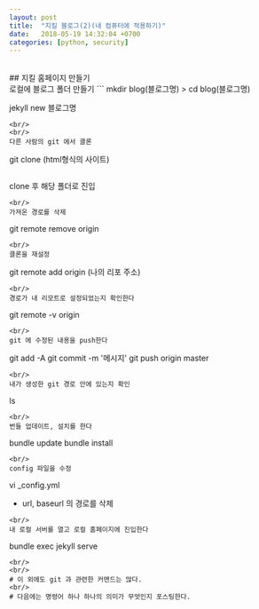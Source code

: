 ```yaml
---
layout: post
title:  "지킬 블로그(2)(내 컴퓨터에 적용하기)"
date:   2018-05-19 14:32:04 +0700
categories: [python, security]
---
```

<br/>
## 지킬 홈페이지 만들기
<br/>
로컬에 블로그 폴더 만들기
```
mkdir blog(블로그명)
> cd blog(블로그명)

jekyll new 블로그명
```
<br/>
<br/>
다른 사람의 git 에서 클론
```
git clone (html형식의 사이트)
```
```
clone 후 해당 폴더로 진입
```
<br/>
가져온 경로를 삭제
```
git remote remove origin
```
<br/>
클론을 재설정
```
git remote add origin (나의 리포 주소)
```
<br/>
경로가 내 리모트로 설정되었는지 확인한다
```
git remote -v origin
```
<br/>
git 에 수정된 내용을 push한다
```
git add -A
git commit -m '메시지'
git push origin master
```
<br/>
내가 생성한 git 경로 안에 있는지 확인
```
ls
```
<br/>
번들 업데이트, 설치를 한다
```
bundle update
bundle install
```
<br/>
config 파일을 수정
```
vi _config.yml
* url, baseurl 의 경로를 삭제
```
<br/>
내 로컬 서버를 열고 로컬 홈페이지에 진입한다
```
bundle exec jekyll serve
```
<br/>
<br/>
# 이 외에도 git 과 관련한 커맨드는 많다.
<br/>
# 다음에는 명령어 하나 하나의 의미가 무엇인지 포스팅한다.
